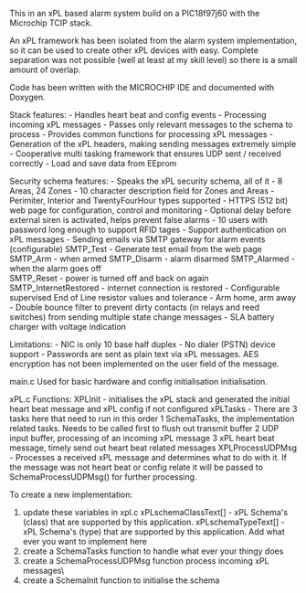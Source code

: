This in an xPL based alarm system build on a PIC18f97j60 with the Microchip TCIP stack.

An xPL framework has been isolated from the alarm system implementation, so it can be used to create other xPL devices with easy. Complete separation was not possible (well at least at my skill level) so there is a small amount of overlap.

Code has been written with the MICROCHIP IDE and documented with Doxygen.

Stack features:
    - Handles heart beat and config events
    - Processing incoming xPL messages
        - Passes only relevant messages to the schema to process
        - Provides common functions for processing xPL messages
    - Generation of the xPL headers, making sending messages extremely simple
    - Cooperative multi tasking framework that ensures UDP sent / received correctly
    - Load and save data from EEprom

Security schema features:
    - Speaks the xPL security schema, all of it
    - 8 Areas, 24 Zones
    - 10 character description field for Zones and Areas
    - Perimiter, Interior and TwentyFourHour types supported
    - HTTPS (512 bit) web page for configuration, control and monitoring
    - Optional delay before external siren is activated, helps prevent false alarms
    - 10 users with password long enough to support RFID tages
    - Support authentication on xPL messages
    - Sending emails via SMTP gateway for alarm events (configurable)
        SMTP_Test - Generate test email from the web page	
        SMTP_Arm - when armed
        SMTP_Disarm - alarm disarmed
        SMTP_Alarmed - when the alarm goes off	
        SMTP_Reset - power is turned off and back on again	
        SMTP_InternetRestored - internet connection is restored
    - Configurable supervised End of Line resistor values and tolerance
    - Arm home, arm away
    - Double bounce filter to prevent dirty contacts (in relays and reed switches) from sending multiple state change messages
    - SLA battery charger with voltage indication

Limitations:
    - NIC is only 10 base half duplex 
    - No dialer (PSTN) device support
    - Passwords are sent as plain text via xPL messages. AES encryption has not been implemented on the user field of the message.


main.c
Used for basic hardware  and config initialisation initialisation.

xPL.c
Functions:
XPLInit -  initialises the xPL stack and generated the initial heart beat message and xPL config if not configured
xPLTasks - There are 3 tasks here that need to run in this order
    1 SchemaTasks, the implementation related tasks. Needs to be called first to flush out transmit buffer
    2 UDP input buffer, processing of an incoming xPL message
    3 xPL heart beat message, timely send out heart beat related messages
XPLProcessUDPMsg - Processes a received xPL message and determines what to do with it. If the message was not heart beat or config relate it will be passed to SchemaProcessUDPMsg() for further processing.

To create a new implementation:

1) update these variables in xpl.c
    xPLschemaClassText[] - xPL Schema's (class) that are supported by this application.
    xPLschemaTypeText[] - xPL Schema's (type) that are supported by this application. Add what ever you want to implement here
2) create a SchemaTasks function to handle what ever your thingy does
3) create a SchemaProcessUDPMsg function process incoming xPL messages\
4) create a SchemaInit function to initialise the schema
 


    
    